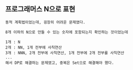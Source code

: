 ## 프로그래머스 N으로 표현

    동적 계획법이었는데, 굉장히 어려운 문제였다.

    8개 이하의 N으로 만들 수 있는 숫자에 포함되는지 확인하는 것이었는데
    
    1개 : N
    2개 : NN, 1개 전부에 사칙연산
    3개 : NNN, 2개 전부에 사칙연산, 1개 전부에 2개 전부를 사칙연산
    ...
    해서 DP로 해결하는 문제였고, 중복은 Set으로 해결해야 했다.